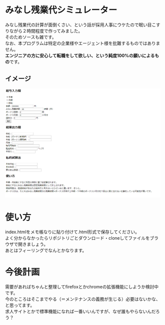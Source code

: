 # みなし残業代シミュレーター
みなし残業代の計算が面倒くさい、という話が採用人事にウケたので眠い目こすりながら２時間程度で作ってみました。  
そのためソースも雑です。  
なお、本プログラムは特定の企業様やエージェント様を批難するものではありません。  
**エンジニアの方に安心して転職をして欲しい、という純度100%の願いによるもの**です。

## イメージ
![ブラウザで開いた画面](minasi.png)

# 使い方
index.htmlをメモ帳なりに貼り付けて.html形式で保存してください。  
よく分からなかったらリポジトリごとダウンロード・cloneしてファイルをブラウザで開きましょう。  
あとはフィーリングでなんとかなります。

# 今後計画
需要があればちゃんと整理してfirefoxとかchromeの拡張機能にしようか検討中です。  
今のところはそこまでやる（＝メンテナンスの義務が生じる）必要はないかな、と思ってます。  
求人サイトとかで標準機能になれば一番いいんですが、なぜ誰もやらないんだろう？
